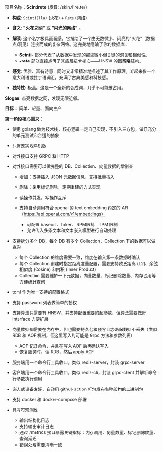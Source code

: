项目名称：**Scintirete** (发音: /skin.ti're.te/)

- **构成**: `Scinti(lla)` (火花) + `Rete` (网络)
- **含义**:  **"火花之网"**  或  **"闪光的网络"** 。
- **解读**: 这个名字极具画面感。它描绘了一个由无数微小、闪亮的“火花”（数据点/洞见）连接而成的复杂网络。这完美地隐喻了你的数据库：

  - **Scinti-**  部分代表了从数据中发现的那些微小但关键的洞见和相似性。
  -  **-rete** 部分直接点明了其底层技术核心——HNSW 的图**网络**结构。
- **感觉**: 优雅、富有诗意，同时又非常精准地描述了其工作原理。听起来像一个意大利语或拉丁语词汇，充满了古典美感和科技感。
- **独特性**: 极高。这是一个全新的合成词，几乎不可能被占用。

**Slogan**: 点亮数据之网，发现无限近邻。

**目标：** 简单、轻量、面向生产

**第一阶段核心需求：**

- 使用 golang 做为技术栈，核心逻辑一定自己实现，不引入三方包，做好充分的单元测试和合适的抽象
- 只需要实现单机版
- 对外接口支持 GRPC 和 HTTP
- 对外接口需要可以做完整的 DB、Collection、向量数据的增删查

  - 增加：支持插入 JSON 元数据信息，支持批量插入
  - 删除：采用标记删除，定期重建的方式实现
  - 读操作并发，写操作互斥
  - 支持自动调用符合 openai 的 text embedding 约定的 API（https://api.openai.com/v1/embeddings）

    - 可配置 baseurl 、token、RPM限制、TPM 限制
    - 允许传入多条文本和文本嵌入模型进行自动处理
- 支持拆分多个 DB，每个 DB 有多个 Collection，Collection 下的数据可以做查询

  - 每个 Collection 的维度需要一致，维度在输入第一条数据时确认
  - 每个 Collection 创建时指定距离度量配置，需要支持欧氏距离 (L2)、余弦相似度 (Cosine) 和内积 (Inner Product)
  - Collection 需要维护一下元数据，向量数量、标记删除数量、内存占用等方便统计查询
- toml 作为唯一支持的配置格式
- 支持 password 列表做简单的授权
- 支持算法只需要有 HNSW，并支持配置重要的超参数，但算法需要做好 interface 方便扩展
- 向量数据都需要在内存中，但也需要持久化和预写日志确保数据不丢失（类似 RDB 和 AOF 机制，但这里写入的可能是 Grpc 方法和参数列表）

  - AOF 记录命令，并且在写入 AOF 后再确认写入
  - 恢复服务时，读 RDB，然后 apply AOF
- 服务端用一个命令行工具收口，类似 redis-server，封装 grpc-server
- 客户端用一个命令行工具收口，类似 redis-cli，封装 grpc-client 并解析命令行参数执行调用
- 嵌入式设备友好，自动用 github action 打包发布各种架构的二进制包
- 支持 docker 和 docker-compose 部署
- 具有可观测性

  - 输出结构化日志
  - 支持输出审计日志
  - 通过 /metrics 接口暴露关键指标：内存调用、向量数量、标记删除数量、查询延迟
  - 错误处理需要清晰一致
